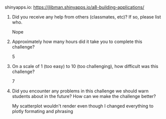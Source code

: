 shinyapps.io: https://jlibman.shinyapps.io/a8-building-applications/

1. Did you receive any help from others (classmates, etc)? If so, please list who.

    Nope

2. Approximately how many hours did it take you to complete this challenge?

    5

3. On a scale of 1 (too easy) to 10 (too challenging), how difficult was this challenge?

    7

4. Did you encounter any problems in this challenge we should warn students about in the future? How can we make the challenge better?

    My scatterplot wouldn't render even though I changed everything to plotly formating and phrasing